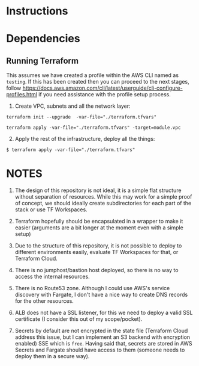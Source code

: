 # Instructions

# Dependencies

## Running Terraform

This assumes we have created a profile within the AWS CLI named as `testing`. If this has been created then you
can proceed to the next stages, follow https://docs.aws.amazon.com/cli/latest/userguide/cli-configure-profiles.html if you need assistance with the profile setup process.

1. Create VPC, subnets and all the network layer:

```
terraform init --upgrade  -var-file="./terraform.tfvars"

terraform apply -var-file="./terraform.tfvars" -target=module.vpc
```

2.  Apply the rest of the infrastructure, deploy all the things:

```
$ terraform apply -var-file="./terraform.tfvars"
```


# NOTES

1. The design of this repository is not ideal, it is a simple flat structure without separation of resources. While this may work for a simple proof of concept, we should ideally create subdirectories for each part of the stack or use TF Workspaces.

2. Terraform hopefully should be encapsulated in a wrapper to make it easier (arguments are a bit longer at the moment even with a simple setup)

3. Due to the structure of this repository, it is not possible to deploy to different environments easily, evaluate TF Workspaces for that, or Terraform Cloud. 

4. There is no jumphost/bastion host deployed, so there is no way to access the internal resources. 

5. There is no Route53 zone. Although I could use AWS's service discovery with Fargate, I don't have a nice way to create DNS records for the other resources. 

6. ALB does not have a SSL listener, for this we need to deploy a valid SSL certificate (I consider this out of my scope/pocket).

7. Secrets by default are not encrypted in the state file (Terraform Cloud address this issue, but I can implement an S3 backend with encryption enabled) SSE which is `free`. Having said that, secrets are stored in AWS Secrets and Fargate should have access to them (someone needs to deploy them in a secure way).

